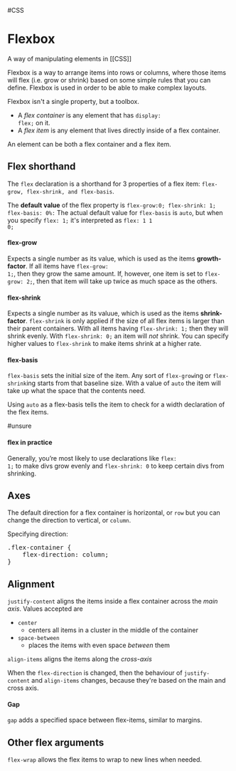 #CSS 
# Flexbox
A way of manipulating elements in [[CSS]]

Flexbox is a way to arrange items into rows or columns, where those items will flex (i.e. grow or shrink) based on some simple rules that you can define. Flexbox is used in order to be able to make complex layouts. 

Flexbox isn't a single property, but a toolbox. 

- A *flex container* is any element that has <code>display: flex;</code> on it. 
- A *flex item* is any element that lives directly inside of a flex container. 

An element can be both a flex container and a flex item. 

## Flex shorthand
The <code>flex</code> declaration is a shorthand for 3 properties of a flex item:
<code>flex-grow, flex-shrink, and flex-basis</code>. 

The **default value** of the flex property is <code>flex-grow:0; flex-shrink: 1; flex-basis: 0%:</code>
The actual default value for <code>flex-basis</code> is <code>auto</code>, but when you specify <code>flex: 1;</code> it's interpreted as <code>flex: 1 1 0;</code>

#### flex-grow
Expects a single number as its value, which is used as the items **growth-factor**. If all items have <code>flex-grow: 1;</code>, then they grow the same amount. If, however, one item is set to <code>flex-grow: 2;</code>, then that item will take up twice as much space as the others.

#### flex-shrink
Expects a single number as its valuue, which is used as the items **shrink-factor**. <code>flex-shrink</code> is only applied if the size of all flex items is larger than their parent containers. With all items having <code>flex-shrink: 1;</code> then they will shrink evenly. 
With <code>flex-shrink: 0;</code> an item will *not* shrink. 
You can specify higher values to <code>flex-shrink</code> to make items shrink at a higher rate. 

#### flex-basis

<code>flex-basis</code> sets the initial size of the item. Any sort of <code>flex-grow</code>ing or <code>flex-shrink</code>ing starts from that baseline size. 
With a value of <code>auto</code> the item will take up what the space that the contents need.

Using <code>auto</code> as a flex-basis tells the item to check for a width declaration of the flex items.

#unsure
#### flex in practice
Generally, you’re most likely to use declarations like <code>flex: 1;</code> to make divs grow evenly and <code>flex-shrink: 0</code> to keep certain divs from shrinking.


## Axes
The default direction for a flex container is horizontal, or <code>row</code> but you can change the direction to vertical, or <code>column</code>.

Specifying direction: 
<pre>.flex-container {
	flex-direction: column;
}</pre>


## Alignment
<code>justify-content</code> aligns the items inside a flex container across the *main axis*.
Values accepted are 
- <code>center</code>
	- centers all items in a cluster in the middle of the container
- <code>space-between</code>
	- places the items with even space *between* them

<code>align-items</code> aligns the items along the *cross-axis*

When the <code>flex-direction</code> is changed, then the behaviour of <code>justify-content</code> and <code>align-items</code> changes, because they're based on the main and cross axis.

#### Gap
<code>gap</code> adds a specified space between flex-items, similar to margins. 


## Other flex arguments
<code>flex-wrap</code> allows the flex items to wrap to new lines when needed. 

